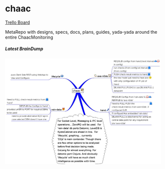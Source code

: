 chaac
=====

[Trello Board](https://trello.com/b/3y0lXI7B/chaac)

MetaRepo with designs, specs, docs, plans, guides, yada-yada around the entire ChaacMonitoring

##### Latest BrainDump

![Braindump VYMs in <repo>/braindump](/braindump/braindump.jpg "braindump of design")

